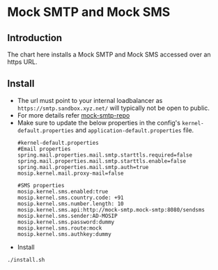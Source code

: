 # Mock SMTP and Mock SMS

## Introduction
The chart here installs a Mock SMTP and Mock SMS accessed over an https URL. 

## Install
* The url must point to your internal loadbalancer as `https://smtp.sandbox.xyz.net/` will typically not be open to public.
* For more details refer [mock-smtp-repo](https://github.com/mosip/mock-smtp)
* Make sure to update the below properties in the config's `kernel-default.properties` and `application-default.properties` file.
  ```
  #kernel-default.properties
  #Email properties
  spring.mail.properties.mail.smtp.starttls.required=false
  spring.mail.properties.mail.smtp.starttls.enable=false
  spring.mail.properties.mail.smtp.auth=true
  mosip.kernel.mail.proxy-mail=false

  #SMS properties
  mosip.kernel.sms.enabled:true
  mosip.kernel.sms.country.code: +91
  mosip.kernel.sms.number.length: 10
  mosip.kernel.sms.api:http://mock-smtp.mock-smtp:8080/sendsms
  mosip.kernel.sms.sender:AD-MOSIP
  mosip.kernel.sms.password:dummy
  mosip.kernel.sms.route:mock
  mosip.kernel.sms.authkey:dummy
  
  ```
* Install
```sh
./install.sh
```